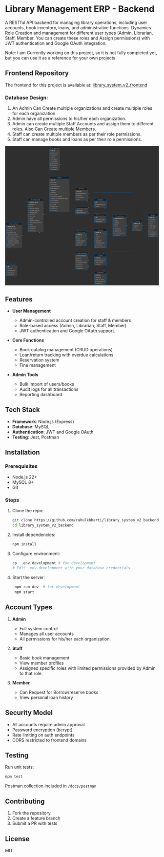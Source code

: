 # Library Management ERP - Backend

A RESTful API backend for managing library operations, including user accounts, book inventory, loans, and administrative functions. Dynamics Role Creation and management for different user types (Admin, Librarian, Staff, Member. You can create these roles and Assign permissions) with JWT authentication and Google OAuth integration.

Note: I am Currently working on this project, so it is not fully completed yet, but you can use it as a reference for your own projects.

## Frontend Repository

The frontend for this project is available at: [library_system_v2_frontend](https://github.com/rahulkbharti/library_system_v2_frontend)

### Database Design:

1. An Admin Can Create multiple organizations and create multiple roles for each organization.
2. Admin have all permissions to his/her each organization.
3. Admin can create multiple Staff Accounts and assign them to different roles. Also Can Create multiple Members.
4. Staff can create multiple members as per their role permissions.
5. Staff can manage books and loans as per their role permissions.

![Library System Database ER Diagram](docs/assets/DataBaseDesign.png)

## Features

- **User Management**

  - Admin-controlled account creation for staff & members
  - Role-based access (Admin, Librarian, Staff, Member)
  - JWT authentication and Google OAuth support.

- **Core Functions**

  - Book catalog management (CRUD operations)
  - Loan/return tracking with overdue calculations
  - Reservation system
  - Fine management

- **Admin Tools**
  - Bulk import of users/books
  - Audit logs for all transactions
  - Reporting dashboard

## Tech Stack

- **Framework**: Node.js (Express)
- **Database**: MySQL
- **Authentication**: JWT and Google OAuth
- **Testing**: Jest, Postman

## Installation

### Prerequisites

- Node.js 22+
- MySQL 8+
- Git

### Steps

1. Clone the repo:

   ```bash
   git clone https://github.com/rahulkbharti/library_system_v2_backend.git
   cd library_system_v2_backend
   ```

2. Install dependencies:

   ```bash
   npm install
   ```

3. Configure environment:

   ```bash
   cp  .env.development # for development
   # Edit .env.development with your database credentials
   ```

4. Start the server:
   ```bash
    npm run dev  # for development
    npm start
   ```

## Account Types

1. **Admin**

   - Full system control
   - Manages all user accounts
   - All permissions for his/her each organization.

2. **Staff**

   - Basic book management
   - View member profiles
   - Assigned specific roles with limited permissions provided by Admin to that role.

3. **Member**
   - Can Request for Borrow/reserve books
   - View personal loan history

## Security Model

- All accounts require admin approval
- Password encryption (bcrypt)
- Rate limiting on auth endpoints
- CORS restricted to frontend domains

## Testing

Run unit tests:

```bash
npm test
```

Postman collection included in `/docs/postman`

## Contributing

1. Fork the repository
2. Create a feature branch
3. Submit a PR with tests

## License

MIT
